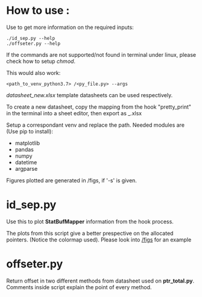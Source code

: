 # How to use : 
Use to get more information on the required inputs: 
```
./id_sep.py --help 
./offseter.py --help
```
If the commands are not supported/not found in terminal under linux, please check how to setup _chmod_.

This would also work:
```
<path_to_venv_python3.7> /<py_file.py> --args
```

_datasheet_new.xlsx_ template datasheets can be used respectively.

To create a new datasheet, copy the mapping from the hook "pretty_print" in the terminal into a sheet editor, then export as _.xlsx

Setup a correspondant venv and replace the path. Needed modules are (Use pip to install):
- matplotlib
- pandas 
- numpy
- datetime
- argparse

Figures plotted are generated in /figs, if '-s' is given.

# id_sep.py 
Use this to plot **StatBufMapper** information from the hook process.

The plots from this script give a better prespective on the allocated pointers. (Notice the colormap used). Please look into [/figs](/figs/id_17_43_26_2021-03-26.png) for an example

# offseter.py
Return offset in two different methods from datasheet used on **ptr_total.py**. 
Comments inside script explain the point of every method.
